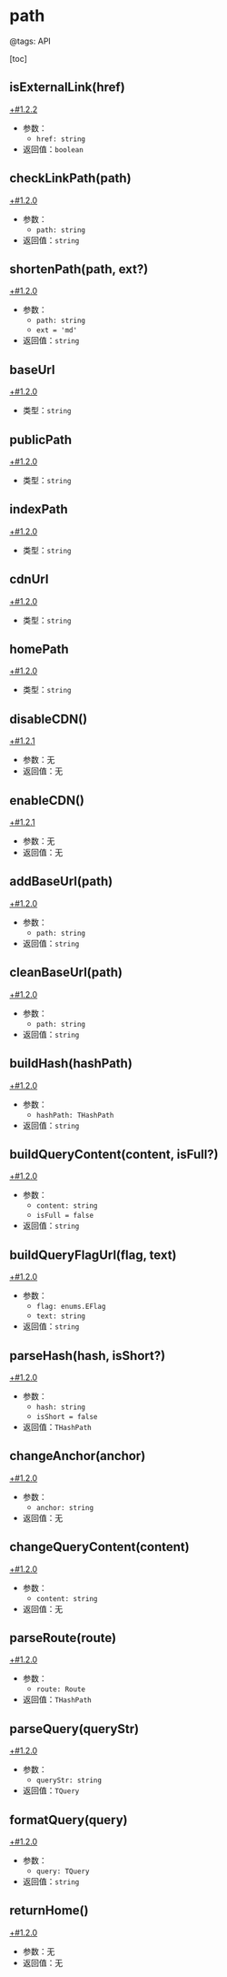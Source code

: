 # path

@tags: API

[toc]

## isExternalLink(href)

[+#1.2.2](/snippets/version-when-last-update.md)

- 参数：
    - `href: string`
- 返回值：`boolean`

## checkLinkPath(path)

[+#1.2.0](/snippets/version-when-last-update.md)

- 参数：
    - `path: string`
- 返回值：`string`

## shortenPath(path, ext?)

[+#1.2.0](/snippets/version-when-last-update.md)

- 参数：
    - `path: string`
    - `ext = 'md'`
- 返回值：`string`

## baseUrl

[+#1.2.0](/snippets/version-when-last-update.md)

- 类型：`string`

## publicPath

[+#1.2.0](/snippets/version-when-last-update.md)

- 类型：`string`

## indexPath

[+#1.2.0](/snippets/version-when-last-update.md)

- 类型：`string`

## cdnUrl

[+#1.2.0](/snippets/version-when-last-update.md)

- 类型：`string`

## homePath

[+#1.2.0](/snippets/version-when-last-update.md)

- 类型：`string`

## disableCDN()

[+#1.2.1](/snippets/version-when-last-update.md)

- 参数：无
- 返回值：无

## enableCDN()

[+#1.2.1](/snippets/version-when-last-update.md)

- 参数：无
- 返回值：无

## addBaseUrl(path)

[+#1.2.0](/snippets/version-when-last-update.md)

- 参数：
    - `path: string`
- 返回值：`string`

## cleanBaseUrl(path)

[+#1.2.0](/snippets/version-when-last-update.md)

- 参数：
    - `path: string`
- 返回值：`string`

## buildHash(hashPath)

[+#1.2.0](/snippets/version-when-last-update.md)

- 参数：
    - `hashPath: THashPath`
- 返回值：`string`

## buildQueryContent(content, isFull?)

[+#1.2.0](/snippets/version-when-last-update.md)

- 参数：
    - `content: string`
    - `isFull = false`
- 返回值：`string`

## buildQueryFlagUrl(flag, text)

[+#1.2.0](/snippets/version-when-last-update.md)

- 参数：
    - `flag: enums.EFlag`
    - `text: string`
- 返回值：`string`

## parseHash(hash, isShort?)

[+#1.2.0](/snippets/version-when-last-update.md)

- 参数：
    - `hash: string`
    - `isShort = false`
- 返回值：`THashPath`

## changeAnchor(anchor)

[+#1.2.0](/snippets/version-when-last-update.md)

- 参数：
    - `anchor: string`
- 返回值：无

## changeQueryContent(content)

[+#1.2.0](/snippets/version-when-last-update.md)

- 参数：
    - `content: string`
- 返回值：无

## parseRoute(route)

[+#1.2.0](/snippets/version-when-last-update.md)

- 参数：
    - `route: Route`
- 返回值：`THashPath`

## parseQuery(queryStr)

[+#1.2.0](/snippets/version-when-last-update.md)

- 参数：
    - `queryStr: string`
- 返回值：`TQuery`

## formatQuery(query)

[+#1.2.0](/snippets/version-when-last-update.md)

- 参数：
    - `query: TQuery`
- 返回值：`string`

## returnHome()

[+#1.2.0](/snippets/version-when-last-update.md)

- 参数：无
- 返回值：无
